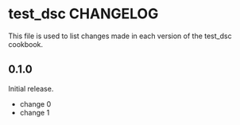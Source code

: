 # test_dsc CHANGELOG

This file is used to list changes made in each version of the test_dsc cookbook.

## 0.1.0

Initial release.

- change 0
- change 1
